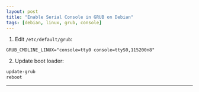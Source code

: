```yaml
---
layout: post
title: "Enable Serial Console in GRUB on Debian"
tags: [debian, linux, grub, console]
---
```


1. Edit `/etc/default/grub`:
```
GRUB_CMDLINE_LINUX="console=tty0 console=ttyS0,115200n8"
```
2. Update boot loader:
```bash
update-grub
reboot
```

---
